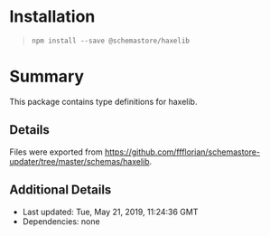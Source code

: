 # Installation
> `npm install --save @schemastore/haxelib`

# Summary
This package contains type definitions for haxelib.

## Details
Files were exported from https://github.com/ffflorian/schemastore-updater/tree/master/schemas/haxelib.

## Additional Details
* Last updated: Tue, May 21, 2019, 11:24:36 GMT
* Dependencies: none
